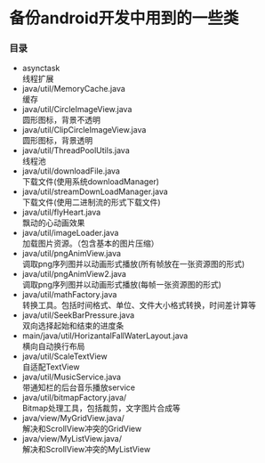 备份android开发中用到的一些类
==
### 目录
* asynctask<br>
线程扩展
* java/util/MemoryCache.java<br>
缓存
* java/util/CircleImageView.java<br>
圆形图标，背景不透明
* java/util/ClipCircleImageView.java<br>
圆形图标，背景透明
* java/util/ThreadPoolUtils.java<br>
线程池
* java/util/downloadFile.java<br>
下载文件(使用系统downloadManager)
* java/util/streamDownLoadManager.java<br>
下载文件(使用二进制流的形式下载文件)
* java/util/flyHeart.java<br>
飘动的心动画效果
* java/util/imageLoader.java<br>
加载图片资源。（包含基本的图片压缩）
* java/util/pngAnimView.java<br>
调取png序列图并以动画形式播放(所有帧放在一张资源图的形式)
* java/util/pngAnimView2.java<br>
调取png序列图并以动画形式播放(每帧一张资源图的形式)
* java/util/mathFactory.java<br>
转换工具。包括时间格式、单位、文件大小格式转换，时间差计算等
* java/util/SeekBarPressure.java<br>
双向选择起始和结束的进度条
* main/java/util/HorizantalFallWaterLayout.java<br>
横向自动换行布局
* java/util/ScaleTextView<br>
自适配TextView
* java/util/MusicService.java<br>
带通知栏的后台音乐播放service
* java/util/bitmapFactory.java/<br>
Bitmap处理工具，包括裁剪，文字图片合成等
* java/view/MyGridView.java/<br>
解决和ScrollView冲突的GridView
* java/view/MyListView.java/<br>
解决和ScrollView冲突的MyListView
